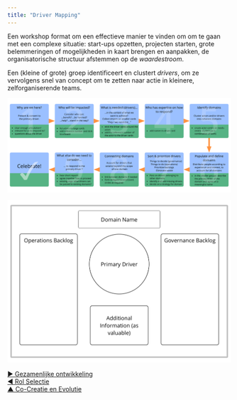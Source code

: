 ```yaml
---
title: "Driver Mapping"
---
```



Een workshop format om een effectieve manier te vinden om om te gaan met een complexe situatie: start-ups opzetten, projecten starten, grote belemmeringen of mogelijkheden in kaart brengen en aanpakken, de organisatorische structuur afstemmen op de <dfn data-info="Stroom van waarde: Deliverables die door de organisatie heen stromen richting andere stakeholders en/of klanten.">waardestroom</dfn>.

Een (kleine of grote) groep identificeert en clustert <dfn data-info="Driver: Het motief van een persoon of een groep om te reageren op een specifieke situatie.">drivers</dfn>, om ze vervolgens snel van concept om te zetten naar actie in kleinere, zelforganiserende teams.

![Driver Mapping: Proces](img/facilitation-guides/driver-mapping-fg-print.png)

![Driver Mapping: Template voor domeinen](img/templates/domain-template.png)

[&#9654; Gezamenlijke ontwikkeling](peer-development.html)<br/>[&#9664; Rol Selectie](role-selection.html)<br/>[&#9650; Co-Creatie en Evolutie](co-creation-and-evolution.html)

